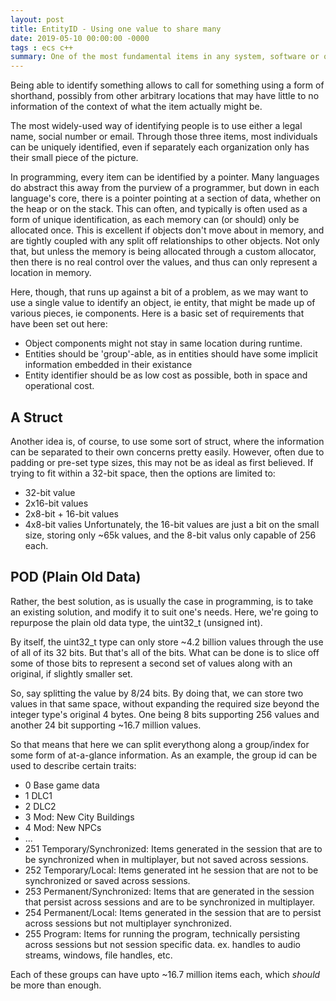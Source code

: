 ```yaml
---
layout: post
title: EntityID - Using one value to share many
date: 2019-05-10 00:00:00 -0000
tags : ecs c++
summary: One of the most fundamental items in any system, software or otherwise, is to be able to identify something uniquely.
---
```


Being able to identify something allows to call for something using a form of shorthand, possibly from other arbitrary locations that may have little to no information of the context of what the item actually might be.

The most widely-used way of identifying people is to use either a legal name, social number or email. Through those three items, most individuals can be uniquely identified, even if separately each organization only has their small piece of the picture.

In programming, every item can be identified by a pointer. Many languages do abstract this away from the purview of a programmer, but down in each language's core, there is a pointer pointing at a section of data, whether on the heap or on the stack. This can often, and typically is often used as a form of unique identification, as each memory can (or should) only be allocated once. This is excellent if objects don't move about in memory, and are tightly coupled with any split off relationships to other objects. Not only that, but unless the memory is being allocated through a custom allocator, then there is no real control over the values, and thus can only represent a location in memory.

Here, though, that runs up against a bit of a problem, as we may want to use a single value to identify an object, ie entity, that might be made up of various pieces, ie components. Here is a basic set of requirements that have been set out here:
- Object components might not stay in same location during runtime.
- Entities should be 'group'-able, as in entities should have some implicit information embedded in their existance
- Entity identifier should be as low cost as possible, both in space and operational cost.

## A Struct

Another idea is, of course, to use some sort of struct, where the information can be separated to their own concerns pretty easily. However, often due to padding or pre-set type sizes, this may not be as ideal as first believed. If trying to fit within a 32-bit space, then the options are limited to:
- 32-bit value
- 2x16-bit values
- 2x8-bit + 16-bit values
- 4x8-bit valies
Unfortunately, the 16-bit values are just a bit on the small size, storing only ~65k values, and the 8-bit valus only capable of 256 each.

## POD (Plain Old Data)

Rather, the best solution, as is usually the case in programming, is to take an existing solution, and modify it to suit one's needs. Here, we're going to repurpose the plain old data type, the uint32_t (unsigned int).

By itself, the uint32_t type can only store ~4.2 billion values through the use of all of its 32 bits. But that's all of the bits. What can be done is to slice off some of those bits to represent a second set of values along with an original, if slightly smaller set.

So, say splitting the value by 8/24 bits. By doing that, we can store two values in that same space, without expanding the required size beyond the integer type's original 4 bytes. One being 8 bits supporting 256 values and another 24 bit supporting ~16.7 million values.

So that means that here we can split everythong along a group/index for some form of at-a-glance information. As an example, the group id can be used to describe certain traits:
- 0 Base game data
- 1 DLC1
- 2 DLC2
- 3 Mod: New City Buildings
- 4 Mod: New NPCs
- ...
- 251 Temporary/Synchronized: Items generated in the session that are to be synchronized when in multiplayer, but not saved across sessions.
- 252 Temporary/Local: Items generated int he session that are not to be synchronized or saved across sessions.
- 253 Permanent/Synchronized: Items that are generated in the session that persist across sessions and are to be synchronized in multiplayer.
- 254 Permanent/Local: Items generated in the session that are to persist across sessions but not multiplayer synchronized.
- 255 Program: Items for running the program, technically persisting across sessions but not session specific data. ex. handles to audio streams, windows, file handles, etc.

Each of these groups can have upto ~16.7 million items each, which *should* be more than enough.